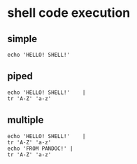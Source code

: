 
# shell code execution

## simple

~~~{#simple .shell-exec}
echo 'HELLO! SHELL!'
~~~

## piped

~~~{#piped .shell-exec}
echo 'HELLO! SHELL!'	|
tr 'A-Z' 'a-z'
~~~

## multiple

~~~{#piped .shell-exec}
echo 'HELLO! SHELL!'	|
tr 'A-Z' 'a-z'
echo 'FROM PANDOC!'	|
tr 'A-Z' 'a-z'
~~~

